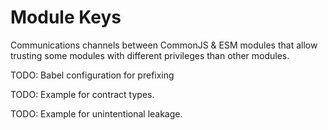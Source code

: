 # Module Keys

Communications channels between CommonJS & ESM modules that allow
trusting some modules with different privileges than other modules.

TODO: Babel configuration for prefixing

TODO: Example for contract types.

TODO: Example for unintentional leakage.
